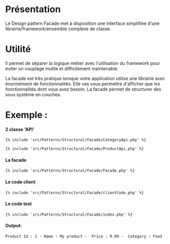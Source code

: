 # Présentation

Le Design pattern Facade met à disposition une interface simplifiée d'une librairie/framework/ensemble complexe de classe.

# Utilité

Il permet de séparer la logique métier avec l'utilisation du framework pour éviter un couplage inutile et difficilement
maintenable.

La facade est très pratique lorsque votre application utilise une librairie avec énormément de fonctionnalités.
Elle vas vous permettre d'afficher que les fonctionnalités dont vous avez besoin.
La facade permet de structurer des sous système en couches.

# Exemple :


#### 2 classe 'API'

```
{% include 'src/Patterns/Structural/Facade/CategoryApi.php' %}
``` 

```
{% include 'src/Patterns/Structural/Facade/ProductApi.php' %}
``` 

#### La facade

```
{% include 'src/Patterns/Structural/Facade/Facade.php' %}
```

#### Le code client

```
{% include 'src/Patterns/Structural/Facade/clientCode.php' %}
```

#### Le code test

```
{% include 'src/Patterns/Structural/Facade/index.php' %}
```

#### Output:

```
Product Id : 1 - Name : My product -  Price : 9.99 -  Category : Food
```  